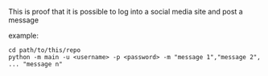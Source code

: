 This is proof that it is possible to log into a social media site and post a message


example:
```
cd path/to/this/repo
python -m main -u <username> -p <password> -m "message 1","message 2", ... "message n"
```
